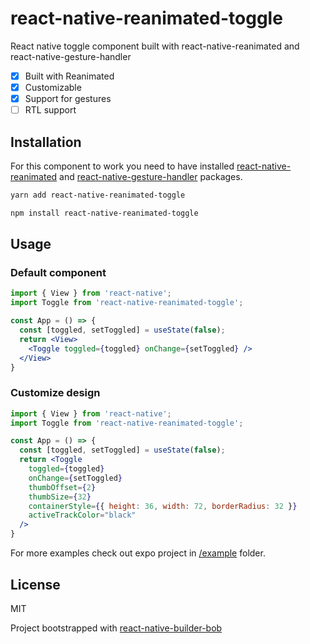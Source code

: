 # react-native-reanimated-toggle

React native toggle component built with react-native-reanimated and react-native-gesture-handler

- [x] Built with Reanimated
- [x] Customizable
- [x] Support for gestures
- [ ] RTL support

## Installation
For this component to work you need to have installed [react-native-reanimated](https://github.com/software-mansion/react-native-reanimated)
and [react-native-gesture-handler](https://github.com/software-mansion/react-native-gesture-handler) packages.
```sh
yarn add react-native-reanimated-toggle
```
```sh
npm install react-native-reanimated-toggle
```
## Usage

### Default component
```jsx
import { View } from 'react-native';
import Toggle from 'react-native-reanimated-toggle';

const App = () => {
  const [toggled, setToggled] = useState(false);
  return <View>
    <Toggle toggled={toggled} onChange={setToggled} />
  </View>
}
```
### Customize design
```jsx
import { View } from 'react-native';
import Toggle from 'react-native-reanimated-toggle';

const App = () => {
  const [toggled, setToggled] = useState(false);
  return <Toggle
    toggled={toggled}
    onChange={setToggled}
    thumbOffset={2}
    thumbSize={32}
    containerStyle={{ height: 36, width: 72, borderRadius: 32 }}
    activeTrackColor="black"
  />
}
```
For more examples check out expo project in [/example](/example) folder.



## License

MIT


Project bootstrapped with [react-native-builder-bob](https://github.com/callstack/react-native-builder-bob)
